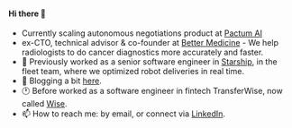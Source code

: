 #### Hi there 👋 
* Currently scaling autonomous negotiations product at [Pactum AI](https://pactum.com)
* ex-CTO, technical advisor & co-founder at [Better Medicine](https://www.bettermedicine.ai) - We help radiologists to do cancer diagnostics more accurately and faster.
* 🔭 Previously worked as a senior software engineer in [Starship](https://starship.xyz), in the fleet team, where we optimized robot deliveries in real time. 
* 💬 Blogging a bit [here](https://vlakusta.com/).
* :clock1: Before worked as a software engineer in fintech TransferWise, now called [Wise](https://wise.com). 
* 📫 How to reach me: by email, or connect via [LinkedIn](https://www.linkedin.com/in/vitalii-lakusta-0b2094a5/).

<!--
**VitaliiLakusta/VitaliiLakusta** is a ✨ _special_ ✨ repository because its `README.md` (this file) appears on your GitHub profile.

Here are some ideas to get you started:

- 🔭 I’m currently working on ...
- 🌱 I’m currently learning ...
- 👯 I’m looking to collaborate on ...
- 🤔 I’m looking for help with ...
- 💬 Ask me about ...
- 📫 How to reach me: ...
- 😄 Pronouns: ...
- ⚡ Fun fact: ...
-->
